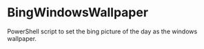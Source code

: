 # BingWindowsWallpaper
PowerShell script to set the bing picture of the day as the windows wallpaper.
